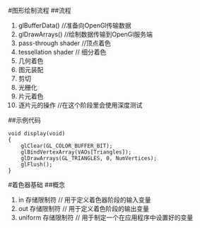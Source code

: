 #图形绘制流程
##流程
1. glBufferData()  //准备向OpenGl传输数据  
2. glDrawArrays()   //绘制数据传输到OpenGl服务端  
3. pass-through shader //顶点着色  
4. tessellation shader  // 细分着色  
5. 几何着色  
6. 图元装配  
7. 剪切  
8. 光栅化 
9. 片元着色  
10. 逐片元的操作  //在这个阶段里会使用深度测试

##示例代码
```
void display(void)  
{
    glClear(GL_COLOR_BUFFER_BIT);
    glBindVertexArray(VAOs[Triangles]);
    glDrawArrays(GL_TRIANGLES, 0, NumVertices);
    glFlush();
}
```


#着色器基础
##概念
1. in 存储限制符 // 用于定义着色器阶段的输入变量
2. out 存储限制符 // 用于定义着色阶段的输出变量
3. uniform 存储限制符 // 用于制定一个在应用程序中设置好的变量




